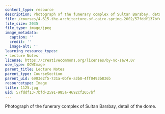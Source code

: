 ```yaml
---
content_type: resource
description: Photograph of the funerary complex of Sultan Barsbay, detail of the dome.
file: /courses/4-615-the-architecture-of-cairo-spring-2002/57fddf137bfd2591985a4692cf2657bf_1125.jpg
file_size: 2035
file_type: image/jpeg
image_metadata:
  caption: ''
  credit: ''
  image-alt: ''
learning_resource_types:
- Lecture Notes
license: https://creativecommons.org/licenses/by-nc-sa/4.0/
ocw_type: OCWImage
parent_title: Lecture Notes
parent_type: CourseSection
parent_uid: 6903e2f5-731a-0bfe-a3b8-4ff0493b836b
resourcetype: Image
title: 1125.jpg
uid: 57fddf13-7bfd-2591-985a-4692cf2657bf
---
```

Photograph of the funerary complex of Sultan Barsbay, detail of the dome.